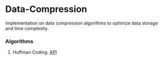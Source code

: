 # Data-Compression
Implementation on data compression algorithms to optimize data storage and time complexity.

### Algorithms

<ol>
  <li>
    Huffman Coding. <a href="/huffman">API</a>
  </li>
</ol>
